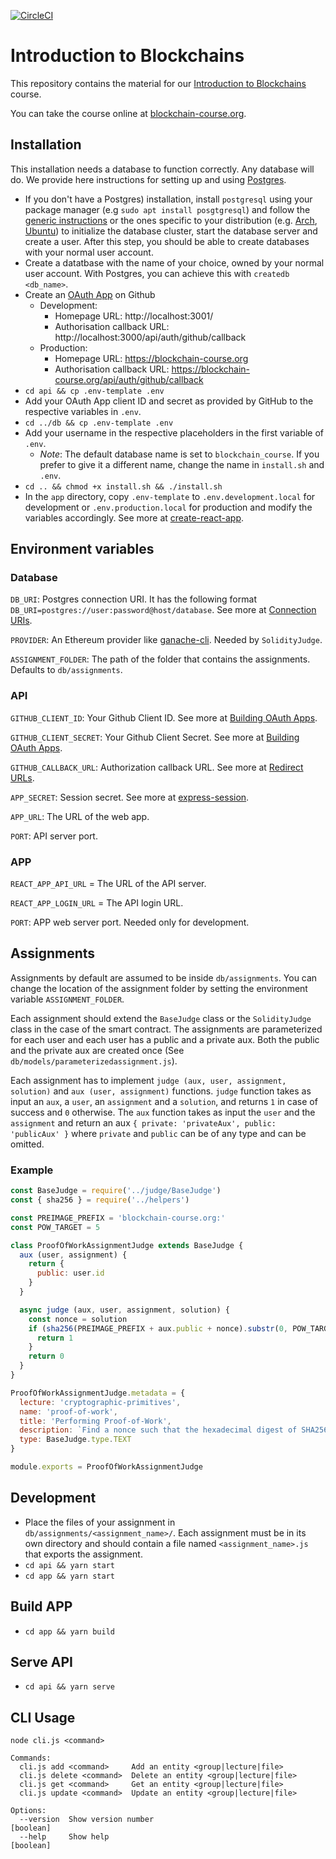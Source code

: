 [![CircleCI](https://circleci.com/gh/decrypto-org/blockchain-course.svg?style=svg)](https://circleci.com/gh/decrypto-org/blockchain-course)

# Introduction to Blockchains

This repository contains the material for our [Introduction to
Blockchains](https://blockchain-course.org) course.

You can take the course online at
[blockchain-course.org](https://blockchain-course.org/).

## Installation

This installation needs a database to function correctly. Any database will do.
We provide here instructions for setting up and using
[Postgres](https://www.postgresql.org/).
- If you don't have a Postgres) installation, install `postgresql` using your
  package manager (e.g `sudo apt install posgtgresql`) and follow the [generic
  instructions](https://wiki.postgresql.org/wiki/First_steps) or the ones
  specific to your distribution (e.g.
  [Arch](https://wiki.archlinux.org/index.php/PostgreSQL),
  [Ubuntu](https://www.digitalocean.com/community/tutorials/how-to-install-and-use-postgresql-on-ubuntu-18-04))
  to initialize the database cluster, start the database server and create a
  user. After this step, you should be able to create databases with your normal
  user account.
- Create a datatbase with the name of your choice, owned by your normal user
  account. With Postgres, you can achieve this with `createdb <db_name>`.
- Create an [OAuth
  App](https://developer.github.com/apps/building-oauth-apps/creating-an-oauth-app/)
  on Github
    - Development:
      - Homepage URL: http://localhost:3001/
      - Authorisation callback URL: http://localhost:3000/api/auth/github/callback
    - Production:
      - Homepage URL: https://blockchain-course.org
      - Authorisation callback URL: https://blockchain-course.org/api/auth/github/callback
- `cd api && cp .env-template .env`
- Add your OAuth App client ID and secret as provided by GitHub to the
  respective variables in `.env`.
- `cd ../db && cp .env-template .env`
- Add your username in the respective placeholders in the first variable of `.env`.
    - _Note_: The default database name is set to `blockchain_course`. If you
      prefer to give it a different name, change the name in `install.sh` and
      `.env`.
- `cd .. && chmod +x install.sh && ./install.sh`
- In the `app` directory, copy `.env-template` to `.env.development.local` for
  development or `.env.production.local` for production and modify the variables
  accordingly. See more at
  [create-react-app](https://facebook.github.io/create-react-app/docs/adding-custom-environment-variables#what-other-env-files-can-be-used).

## Environment variables

### Database

`DB_URI`:  Postgres connection URI. It has the following format `DB_URI=postgres://user:password@host/database`. See more at [Connection URIs](https://www.postgresql.org/docs/9.2/libpq-connect.html#AEN38680).

`PROVIDER`: An Ethereum provider like [ganache-cli](https://github.com/trufflesuite/ganache-cli). Needed by `SolidityJudge`.

`ASSIGNMENT_FOLDER`: The path of the folder that contains the assignments. Defaults to `db/assignments`.

### API

`GITHUB_CLIENT_ID`: Your Github Client ID. See more at [Building OAuth Apps](https://developer.github.com/apps/building-oauth-apps/).

`GITHUB_CLIENT_SECRET`: Your Github Client Secret. See more at [Building OAuth Apps](https://developer.github.com/apps/building-oauth-apps/).

`GITHUB_CALLBACK_URL`: Authorization callback URL. See more at [
Redirect URLs](https://developer.github.com/apps/building-oauth-apps/authorizing-oauth-apps/#redirect-urls).

`APP_SECRET`: Session secret. See more at [express-session](https://github.com/expressjs/session#readme).

`APP_URL`: The URL of the web app.

`PORT`: API server port.

### APP

`REACT_APP_API_URL` = The URL of the API server.

`REACT_APP_LOGIN_URL` = The API login URL.

`PORT`: APP web server port. Needed only for development.


## Assignments

Assignments by default are assumed to be inside `db/assignments`. You can change the location of the assignment folder by setting the environment variable `ASSIGNMENT_FOLDER`.

Each assignment should extend the `BaseJudge` class or the `SolidityJudge` class in the case of the smart contract. The assignments are parameterized for each user and each user has a public and a private aux. Both the public and the private aux are created once (See `db/models/parameterizedassignment.js`).

Each assignment has to implement `judge (aux, user, assignment, solution)` and `aux (user, assignment)` functions. `judge` function takes as input an `aux`, a `user`, an `assignment` and a `solution`, and returns `1` in case of success and `0` otherwise. The `aux` function takes as input the `user` and the `assignment` and return an aux `{ private: 'privateAux', public: 'publicAux' }` where `private` and `public` can be of any type and can be omitted.

### Example

```javascript
const BaseJudge = require('../judge/BaseJudge')
const { sha256 } = require('../helpers')

const PREIMAGE_PREFIX = 'blockchain-course.org:'
const POW_TARGET = 5

class ProofOfWorkAssignmentJudge extends BaseJudge {
  aux (user, assignment) {
    return {
      public: user.id
    }
  }

  async judge (aux, user, assignment, solution) {
    const nonce = solution
    if (sha256(PREIMAGE_PREFIX + aux.public + nonce).substr(0, POW_TARGET) === '0'.repeat(POW_TARGET)) {
      return 1
    }
    return 0
  }
}

ProofOfWorkAssignmentJudge.metadata = {
  lecture: 'cryptographic-primitives',
  name: 'proof-of-work',
  title: 'Performing Proof-of-Work',
  description: `Find a nonce such that the hexadecimal digest of SHA256("${PREIMAGE_PREFIX}" || "%s" || <nonce>) starts with ${POW_TARGET} zero characters`,
  type: BaseJudge.type.TEXT
}

module.exports = ProofOfWorkAssignmentJudge

```


## Development

- Place the files of your assignment in `db/assignments/<assignment_name>/`.
  Each assignment must be in its own directory and should contain a file named
  `<assignment_name>.js` that exports the assignment.
- `cd api && yarn start`
- `cd app && yarn start`

## Build APP

- `cd app && yarn build`

## Serve API

- `cd api && yarn serve`

## CLI Usage

```
node cli.js <command>

Commands:
  cli.js add <command>     Add an entity <group|lecture|file>
  cli.js delete <command>  Delete an entity <group|lecture|file>
  cli.js get <command>     Get an entity <group|lecture|file>
  cli.js update <command>  Update an entity <group|lecture|file>

Options:
  --version  Show version number                                       [boolean]
  --help     Show help                                                 [boolean]
```

